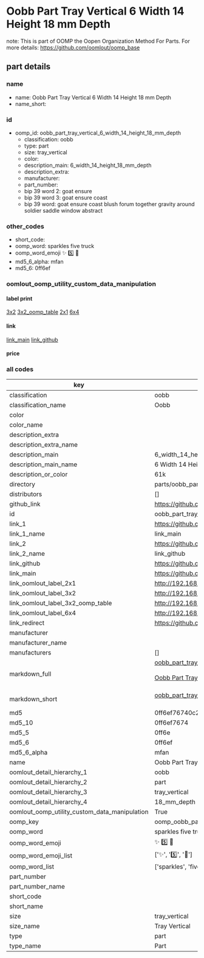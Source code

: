 # Oobb Part Tray Vertical 6 Width 14 Height 18 mm Depth  

note: This is part of OOMP the Oopen Organization Method For Parts. For more details: https://github.com/oomlout/oomp_base

##  part details
  







### name
* name: Oobb Part Tray Vertical 6 Width 14 Height 18 mm Depth
* name_short: 
### id
* oomp_id: oobb_part_tray_vertical_6_width_14_height_18_mm_depth
  * classification: oobb
  * type: part
  * size: tray_vertical
  * color: 
  * description_main: 6_width_14_height_18_mm_depth
  * description_extra: 
  * manufacturer: 
  * part_number: 
  * bip 39 word 2: goat ensure
  * bip 39 word 3: goat ensure coast
  * bip 39 word: goat ensure coast blush forum together gravity around soldier saddle window abstract

### other_codes
* short_code: 
* oomp_word: sparkles five truck
* oomp_word_emoji :sparkles: :five: :truck:
* md5_6_alpha: mfan
* md5_6: 0ff6ef






### oomlout_oomp_utility_custom_data_manipulation
#### label print
[3x2](http://192.168.1.245:1112/?label=oomp%20mfan)
[3x2_oomp_table](http://192.168.1.108:1112/?label=oomp%20mfan)
[2x1](http://192.168.1.242:1112/?label=oomp%20mfan)
[6x4](http://192.168.1.55:1112/?label=oomp%20mfan)    

#### link

[link_main](https://github.com/oomlout/oomlout_oomp_version_1_messy/tree/main/parts/oobb_part_tray_vertical_6_width_14_height_18_mm_depth) [link_github](https://github.com/oomlout/oomlout_oomp_version_1_messy/tree/main/parts/oobb_part_tray_vertical_6_width_14_height_18_mm_depth)                             

#### price







### all codes 
| key | value |  
| --- | --- |  
| classification | oobb |  
| classification_name | Oobb |  
| color |  |  
| color_name |  |  
| description_extra |  |  
| description_extra_name |  |  
| description_main | 6_width_14_height_18_mm_depth |  
| description_main_name | 6 Width 14 Height 18 mm Depth |  
| description_or_color | 61k |  
| directory | parts/oobb_part_tray_vertical_6_width_14_height_18_mm_depth |  
| distributors | [] |  
| github_link | https://github.com/oomlout/oomlout_oomp_part_src/tree/main/parts/oobb_part_tray_vertical_6_width_14_height_18_mm_depth |  
| id | oobb_part_tray_vertical_6_width_14_height_18_mm_depth |  
| link_1 | https://github.com/oomlout/oomlout_oomp_version_1_messy/tree/main/parts/oobb_part_tray_vertical_6_width_14_height_18_mm_depth |  
| link_1_name | link_main |  
| link_2 | https://github.com/oomlout/oomlout_oomp_version_1_messy/tree/main/parts/oobb_part_tray_vertical_6_width_14_height_18_mm_depth |  
| link_2_name | link_github |  
| link_github | https://github.com/oomlout/oomlout_oomp_version_1_messy/tree/main/parts/oobb_part_tray_vertical_6_width_14_height_18_mm_depth |  
| link_main | https://github.com/oomlout/oomlout_oomp_version_1_messy/tree/main/parts/oobb_part_tray_vertical_6_width_14_height_18_mm_depth |  
| link_oomlout_label_2x1 | http://192.168.1.242:1112/?label=oomp%20mfan |  
| link_oomlout_label_3x2 | http://192.168.1.245:1112/?label=oomp%20mfan |  
| link_oomlout_label_3x2_oomp_table | http://192.168.1.108:1112/?label=oomp%20mfan |  
| link_oomlout_label_6x4 | http://192.168.1.55:1112/?label=oomp%20mfan |  
| link_redirect | https://github.com/oomlout/oomlout_oomp_version_1_messy/tree/main/parts/oobb_part_tray_vertical_6_width_14_height_18_mm_depth |  
| manufacturer |  |  
| manufacturer_name |  |  
| manufacturers | [] |  
| markdown_full | [oobb_part_tray_vertical_6_width_14_height_18_mm_depth](none)<br>[](none)<br>[Oobb Part Tray Vertical 6 Width 14 Height 18 Mm Depth](none)<br><br> |  
| markdown_short | [oobb_part_tray_vertical_6_width_14_height_18_mm_depth](none)<br><br> |  
| md5 | 0ff6ef76740c2cc38eadd1885992d320 |  
| md5_10 | 0ff6ef7674 |  
| md5_5 | 0ff6e |  
| md5_6 | 0ff6ef |  
| md5_6_alpha | mfan |  
| name | Oobb Part Tray Vertical 6 Width 14 Height 18 mm Depth |  
| oomlout_detail_hierarchy_1 | oobb |  
| oomlout_detail_hierarchy_2 | part |  
| oomlout_detail_hierarchy_3 | tray_vertical |  
| oomlout_detail_hierarchy_4 | 18_mm_depth |  
| oomlout_oomp_utility_custom_data_manipulation | True |  
| oomp_key | oomp_oobb_part_tray_vertical_6_width_14_height_18_mm_depth |  
| oomp_word | sparkles five truck |  
| oomp_word_emoji | :sparkles: :five: :truck: |  
| oomp_word_emoji_list | [':sparkles:', ':five:', ':truck:'] |  
| oomp_word_list | ['sparkles', 'five', 'truck'] |  
| part_number |  |  
| part_number_name |  |  
| short_code |  |  
| short_name |  |  
| size | tray_vertical |  
| size_name | Tray Vertical |  
| type | part |  
| type_name | Part |  
